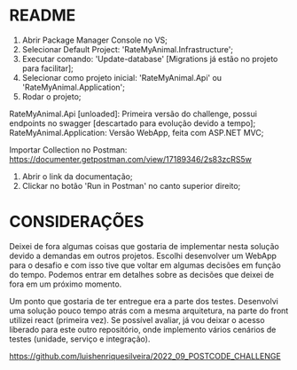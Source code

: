 # README

1. Abrir Package Manager Console no VS;
2. Selecionar Default Project: 'RateMyAnimal.Infrastructure';
3. Executar comando: 'Update-database' [Migrations já estão no projeto para facilitar];
4. Selecionar como projeto inicial: 'RateMyAnimal.Api' ou 'RateMyAnimal.Application';
5. Rodar o projeto;

RateMyAnimal.Api [unloaded]: Primeira versão do challenge, possui endpoints no swagger [descartado para evolução devido a tempo];
RateMyAnimal.Application: Versão WebApp, feita com ASP.NET MVC;


Importar Collection no Postman: https://documenter.getpostman.com/view/17189346/2s83zcRS5w
1. Abrir o link da documentação;
2. Clickar no botão 'Run in Postman' no canto superior direito;


# CONSIDERAÇÕES

Deixei de fora algumas coisas que gostaria de implementar nesta solução devido a demandas em outros projetos.
Escolhi desenvolver um WebApp para o desafio e com isso tive que voltar em algumas decisões em função do tempo.
Podemos entrar em detalhes sobre as decisões que deixei de fora em um próximo momento.

Um ponto que gostaria de ter entregue era a parte dos testes.
Desenvolvi uma solução pouco tempo atrás com a mesma arquitetura, na parte do front utilizei react (primeira vez).
Se possível avaliar, já vou deixar o acesso liberado para este outro repositório, onde implemento vários cenários de testes (unidade, serviço e integração).

https://github.com/luishenriquesilveira/2022_09_POSTCODE_CHALLENGE
